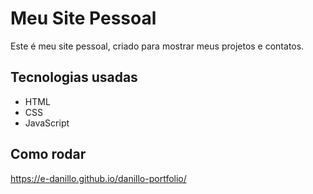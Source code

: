 # Meu Site Pessoal

Este é meu site pessoal, criado para mostrar meus projetos e contatos.

## Tecnologias usadas
- HTML
- CSS
- JavaScript

## Como rodar
https://e-danillo.github.io/danillo-portfolio/
